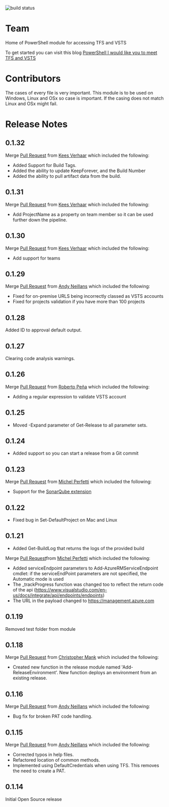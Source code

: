 ![build status](https://loecda.visualstudio.com/_apis/public/build/definitions/3e857acd-880f-4056-a46b-1de672ca55cc/5/badge "Build status")
# Team
Home of PowerShell module for accessing TFS and VSTS

To get started you can visit this blog [PowerShell I would like you to meet TFS and VSTS](http://www.donovanbrown.com/post/PowerShell-I-would-like-you-to-meet-TFS-and-VSTS)

# Contributors
The cases of every file is very important. This module is to be used on Windows, Linux and OSx so case is important.  If the casing does not match Linux and OSx might fail.

# Release Notes
## 0.1.32
Merge [Pull Request](https://github.com/DarqueWarrior/team/pull/16) from [Kees Verhaar](https://github.com/KeesV) which included the following:

- Added Support for Build Tags.
- Added the ability to update KeepForever, and the Build Number
- Added the ability to pull artifact data from the build.

## 0.1.31
Merge [Pull Request](https://github.com/DarqueWarrior/team/pull/17) from [Kees Verhaar](https://github.com/KeesV) which included the following:

- Add ProjectName as a property on team member so it can be used further down the pipeline.

## 0.1.30
Merge [Pull Request](https://github.com/DarqueWarrior/team/pull/15) from [Kees Verhaar](https://github.com/KeesV) which included the following:

- Add support for teams

## 0.1.29
Merge [Pull Request](https://github.com/DarqueWarrior/team/pull/12) from [Andy Neillans](https://github.com/aneillans) which included the following:

- Fixed for on-premise URLS being incorrectly classed as VSTS accounts
- Fixed for projects validation if you have more than 100 projects

## 0.1.28
Added ID to approval default output.

## 0.1.27
Clearing code analysis warnings.

## 0.1.26
Merge [Pull Request](https://github.com/DarqueWarrior/team/pull/10) from [Roberto Peña](https://github.com/eulesv) which included the following:

- Adding a regular expression to validate VSTS account

## 0.1.25
- Moved -Expand parameter of Get-Release to all parameter sets.

## 0.1.24
- Added support so you can start a release from a Git commit

## 0.1.23
Merge [Pull Request](https://github.com/DarqueWarrior/team/pull/8) from [Michel Perfetti](https://github.com/miiitch) which included the following:

- Support for the [SonarQube extension](https://marketplace.visualstudio.com/items?itemName=SonarSource.sonarqube)

## 0.1.22
- Fixed bug in Set-DefaultProject on Mac and Linux

## 0.1.21
- Added Get-BuildLog that returns the logs of the provided build

Merge [Pull Request](https://github.com/DarqueWarrior/team/pull/6)from [Michel Perfetti](https://github.com/miiitch) which included the following:

- Added serviceEndpoint parameters to Add-AzureRMServiceEndpoint cmdlet: if the serviceEndPoint parameters are not specified, the Automatic mode is used
- The _trackProgress function was changed too to reflect the return code of the api (https://www.visualstudio.com/en-us/docs/integrate/api/endpoints/endpoints)
- The URL in the payload changed to https://management.azure.com

## 0.1.19
Removed test folder from module

## 0.1.18
Merge [Pull Request](https://github.com/DarqueWarrior/team/pull/5) from [Christopher Mank](https://github.com/ChristopherMank) which included the following:
- Created new function in the release module named 'Add-ReleaseEnvironment'. New function deploys an environment from an existing release.

## 0.1.16
Merge [Pull Request](https://github.com/DarqueWarrior/team/pull/4) from [Andy Neillans](https://github.com/aneillans) which included the following:
- Bug fix for broken PAT code handling.

## 0.1.15
Merge [Pull Request](https://github.com/DarqueWarrior/team/pull/3) from [Andy Neillans](https://github.com/aneillans) which included the following:
- Corrected typos in help files.
- Refactored location of common methods.
- Implemented using DefaultCredentials when using TFS.  This removes the need to create a PAT.

## 0.1.14
Initial Open Source release
